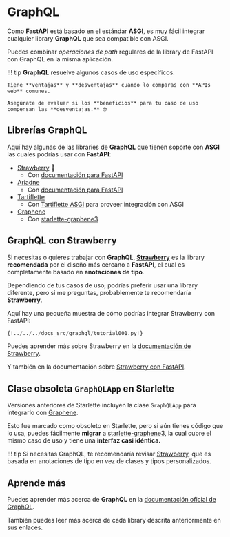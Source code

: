 # GraphQL

Como **FastAPI** está basado en el estándar **ASGI**, es muy fácil integrar cualquier library **GraphQL** que sea compatible con ASGI.

Puedes combinar *operaciones de path* regulares de la library de FastAPI con GraphQL en la misma aplicación.

!!! tip
    **GraphQL** resuelve algunos casos de uso específicos.

    Tiene **ventajas** y **desventajas** cuando lo comparas con **APIs web** comunes.

    Asegúrate de evaluar si los **beneficios** para tu caso de uso compensan las **desventajas.** 🤓

## Librerías GraphQL

Aquí hay algunas de las libraries de **GraphQL** que tienen soporte con **ASGI** las cuales podrías usar con **FastAPI**:

* <a href="https://strawberry.rocks/" class="external-link" target="_blank">Strawberry</a> 🍓
    * Con <a href="https://strawberry.rocks/docs/integrations/fastapi" class="external-link" target="_blank">documentación para FastAPI</a>
* <a href="https://ariadnegraphql.org/" class="external-link" target="_blank">Ariadne</a>
    * Con <a href="https://ariadnegraphql.org/docs/fastapi-integration" class="external-link" target="_blank">documentación para FastAPI</a>
* <a href="https://tartiflette.io/" class="external-link" target="_blank">Tartiflette</a>
    * Con <a href="https://tartiflette.github.io/tartiflette-asgi/" class="external-link" target="_blank">Tartiflette ASGI</a> para proveer integración con ASGI
* <a href="https://graphene-python.org/" class="external-link" target="_blank">Graphene</a>
    * Con <a href="https://github.com/ciscorn/starlette-graphene3" class="external-link" target="_blank">starlette-graphene3</a>

## GraphQL con Strawberry

Si necesitas o quieres trabajar con **GraphQL**, <a href="https://strawberry.rocks/" class="external-link" target="_blank">**Strawberry**</a> es la library **recomendada** por el diseño más cercano a **FastAPI**, el cual es completamente basado en **anotaciones de tipo**.

Dependiendo de tus casos de uso, podrías preferir usar una library diferente, pero si me preguntas, probablemente te recomendaría **Strawberry**.

Aquí hay una pequeña muestra de cómo podrías integrar Strawberry con FastAPI:

```Python hl_lines="3  22  25-26"
{!../../../docs_src/graphql/tutorial001.py!}
```

Puedes aprender más sobre Strawberry en la <a href="https://strawberry.rocks/" class="external-link" target="_blank">documentación de Strawberry</a>.

Y también en la documentación sobre <a href="https://strawberry.rocks/docs/integrations/fastapi" class="external-link" target="_blank">Strawberry con FastAPI</a>.

## Clase obsoleta `GraphQLApp` en Starlette

Versiones anteriores de Starlette incluyen la clase `GraphQLApp` para integrarlo con <a href="https://graphene-python.org/" class="external-link" target="_blank">Graphene</a>.

Esto fue marcado como obsoleto en Starlette, pero si aún tienes código que lo usa, puedes fácilmente **migrar** a <a href="https://github.com/ciscorn/starlette-graphene3" class="external-link" target="_blank">starlette-graphene3</a>, la cual cubre el mismo caso de uso y tiene una **interfaz casi idéntica.**

!!! tip
    Si necesitas GraphQL, te recomendaría revisar <a href="https://strawberry.rocks/" class="external-link" target="_blank">Strawberry</a>, que es basada en anotaciones de tipo en vez de clases y tipos personalizados.

## Aprende más

Puedes aprender más acerca de **GraphQL** en la <a href="https://graphql.org/" class="external-link" target="_blank">documentación oficial de GraphQL</a>.

También puedes leer más acerca de cada library descrita anteriormente en sus enlaces.
